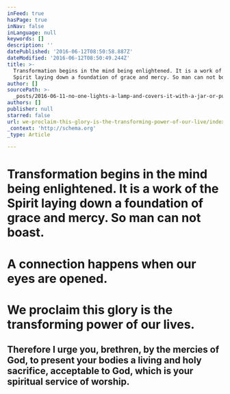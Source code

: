 ```yaml
---
inFeed: true
hasPage: true
inNav: false
inLanguage: null
keywords: []
description: ''
datePublished: '2016-06-12T08:50:58.887Z'
dateModified: '2016-06-12T08:50:49.244Z'
title: >-
  Transformation begins in the mind being enlightened. It is a work of the
  Spirit laying down a foundation of grace and mercy. So man can not boast.
author: []
sourcePath: >-
  _posts/2016-06-11-no-one-lights-a-lamp-and-covers-it-with-a-jar-or-puts-it-und.md
authors: []
publisher: null
starred: false
url: we-proclaim-this-glory-is-the-transforming-power-of-our-live/index.html
_context: 'http://schema.org'
_type: Article

---
```

# Transformation begins in the mind being enlightened. It is a work of the Spirit laying down a foundation of grace and mercy. So man can not boast.

# A connection happens when our eyes are opened.

# We proclaim this glory is the transforming power of our lives.

## Therefore I urge you, brethren, by the mercies of God, to present your bodies a living and holy sacrifice, acceptable to God, which is your spiritual service of worship.